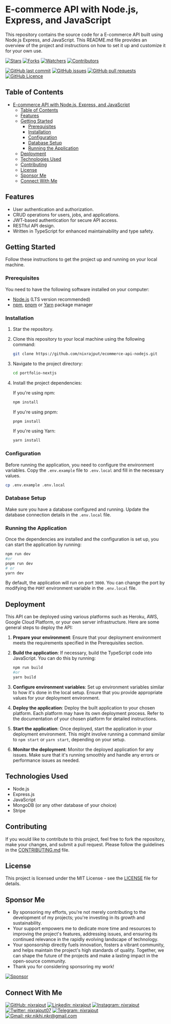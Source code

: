 # E-commerce API with Node.js, Express, and JavaScript

This repository contains the source code for a E-commerce API built using Node.js Express, and JavaScript. This README.md file provides an overview of the project and instructions on how to set it up and customize it for your own use.

[![Stars](https://img.shields.io/github/stars/nixrajput/ecommerce-api-nodejs?label=Stars&style=flat)][repo]
[![Forks](https://img.shields.io/github/forks/nixrajput/ecommerce-api-nodejs?label=Forks&style=flat)][repo]
[![Watchers](https://img.shields.io/github/watchers/nixrajput/ecommerce-api-nodejs?label=Watchers&style=flat)][repo]
[![Contributors](https://img.shields.io/github/contributors/nixrajput/ecommerce-api-nodejs?label=Contributors&style=flat)][repo]

[![GitHub last commit](https://img.shields.io/github/last-commit/nixrajput/ecommerce-api-nodejs?label=Last+Commit&style=flat)][repo]
[![GitHub issues](https://img.shields.io/github/issues/nixrajput/ecommerce-api-nodejs?label=Issues&style=flat)][issues]
[![GitHub pull requests](https://img.shields.io/github/issues-pr/nixrajput/ecommerce-api-nodejs?label=Pull+Requests&style=flat)][pulls]
[![GitHub Licence](https://img.shields.io/github/license/nixrajput/ecommerce-api-nodejs?label=Licence&style=flat)][license]

## Table of Contents

- [E-commerce API with Node.js, Express, and JavaScript](#e-commerce-api-with-nodejs-express-and-javascript)
  - [Table of Contents](#table-of-contents)
  - [Features](#features)
  - [Getting Started](#getting-started)
    - [Prerequisites](#prerequisites)
    - [Installation](#installation)
    - [Configuration](#configuration)
    - [Database Setup](#database-setup)
    - [Running the Application](#running-the-application)
  - [Deployment](#deployment)
  - [Technologies Used](#technologies-used)
  - [Contributing](#contributing)
  - [License](#license)
  - [Sponsor Me](#sponsor-me)
  - [Connect With Me](#connect-with-me)

## Features

- User authentication and authorization.
- CRUD operations for users, jobs, and applications.
- JWT-based authentication for secure API access.
- RESTful API design.
- Written in TypeScript for enhanced maintainability and type safety.

## Getting Started

Follow these instructions to get the project up and running on your local machine.

### Prerequisites

You need to have the following software installed on your computer:

- [Node.js](https://nodejs.org/) (LTS version recommended)
- [npm](https://www.npmjs.com/), [pnpm](https://pnpm.io/) or [Yarn](https://yarnpkg.com/) package manager

### Installation

1. Star the repository.

2. Clone this repository to your local machine using the following command:

   ```bash
   git clone https://github.com/nixrajput/ecommerce-api-nodejs.git
   ```

3. Navigate to the project directory:

   ```bash
   cd portfolio-nextjs
   ```

4. Install the project dependencies:

   If you're using npm:

   ```bash
   npm install
   ```

   If you're using pnpm:

   ```bash
   pnpm install
   ```

   If you're using Yarn:

   ```bash
   yarn install
   ```

### Configuration

Before running the application, you need to configure the environment variables. Copy the `.env.example` file to `.env.local` and fill in the necessary values.

```bash
cp .env.example .env.local
```

### Database Setup

Make sure you have a database configured and running. Update the database connection details in the `.env.local` file.

### Running the Application

Once the dependencies are installed and the configuration is set up, you can start the application by running:

```bash
npm run dev
#or
pnpm run dev
# or
yarn dev
```

By default, the application will run on port `3000`. You can change the port by modifying the `PORT` environment variable in the `.env.local` file.

## Deployment

This API can be deployed using various platforms such as Heroku, AWS, Google Cloud Platform, or your own server infrastructure. Here are some general steps to deploy the API:

1. **Prepare your environment**: Ensure that your deployment environment meets the requirements specified in the Prerequisites section.

2. **Build the application**: If necessary, build the TypeScript code into JavaScript. You can do this by running:

   ```bash
   npm run build
   #or
   yarn build
   ```

3. **Configure environment variables**: Set up environment variables similar to how it's done in the local setup. Ensure that you provide appropriate values for your deployment environment.

4. **Deploy the application**: Deploy the built application to your chosen platform. Each platform may have its own deployment process. Refer to the documentation of your chosen platform for detailed instructions.

5. **Start the application**: Once deployed, start the application in your deployment environment. This might involve running a command similar to `npm start` or `yarn start`, depending on your setup.

6. **Monitor the deployment**: Monitor the deployed application for any issues. Make sure that it's running smoothly and handle any errors or performance issues as needed.

## Technologies Used

- Node.js
- Express.js
- JavaScript
- MongoDB (or any other database of your choice)
- Stripe

## Contributing

If you would like to contribute to this project, feel free to fork the repository, make your changes, and submit a pull request. Please follow the guidelines in the [CONTRIBUTING.md](CONTRIBUTING.md) file.

## License

This project is licensed under the MIT License - see the [LICENSE](LICENSE) file for details.

## Sponsor Me

- By sponsoring my efforts, you're not merely contributing to the development of my projects; you're investing in its growth and sustainability.
- Your support empowers me to dedicate more time and resources to improving the project's features, addressing issues, and ensuring its continued relevance in the rapidly evolving landscape of technology.
- Your sponsorship directly fuels innovation, fosters a vibrant community, and helps maintain the project's high standards of quality. Together, we can shape the future of the projects and make a lasting impact in the open-source community.
- Thank you for considering sponsoring my work!

[![Sponsor](https://img.shields.io/static/v1?label=Sponsor&message=%E2%9D%A4&logo=GitHub&color=%23fe8e86)](https://github.com/sponsors/nixrajput)

## Connect With Me

[![GitHub: nixrajput](https://img.shields.io/badge/nixrajput-EFF7F6?logo=GitHub&logoColor=333&link=https://www.github.com/nixrajput)][github]
[![Linkedin: nixrajput](https://img.shields.io/badge/nixrajput-EFF7F6?logo=LinkedIn&logoColor=blue&link=https://www.linkedin.com/in/nixrajput)][linkedin]
[![Instagram: nixrajput](https://img.shields.io/badge/nixrajput-EFF7F6?logo=Instagram&link=https://www.instagram.com/nixrajput)][instagram]
[![Twitter: nixrajput07](https://img.shields.io/badge/nixrajput-EFF7F6?logo=X&logoColor=333&link=https://x.com/nixrajput)][twitter]
[![Telegram: nixrajput](https://img.shields.io/badge/nixrajput-EFF7F6?logo=Telegram&link=https://telegram.me/nixrajput)][telegram]
[![Gmail: nkr.nikhi.nkr@gmail.com](https://img.shields.io/badge/nkr.nikhil.nkr@gmail.com-EFF7F6?logo=Gmail&link=mailto:nkr.nikhil.nkr@gmail.com)][gmail]

[github]: https://github.com/nixrajput
[twitter]: https://twitter.com/nixrajput07
[instagram]: https://instagram.com/nixrajput
[linkedin]: https://linkedin.com/in/nixrajput
[telegram]: https://telegram.me/nixrajput
[gmail]: mailto:nkr.nikhil.nkr@gmail.com

[repo]: https://github.com/nixrajput/ecommerce-api-nodejs
[issues]: https://github.com/nixrajput/ecommerce-api-nodejs
[pulls]: https://github.com/nixrajput/ecommerce-api-nodejs/pulls
[license]: https://github.com/nixrajput/ecommerce-api-nodejs/blob/master/LICENSE.md
